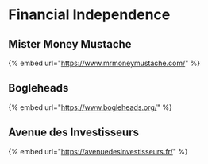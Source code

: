 # Financial Independence

## Mister Money Mustache

{% embed url="https://www.mrmoneymustache.com/" %}

## Bogleheads

{% embed url="https://www.bogleheads.org/" %}

## Avenue des Investisseurs

{% embed url="https://avenuedesinvestisseurs.fr/" %}

